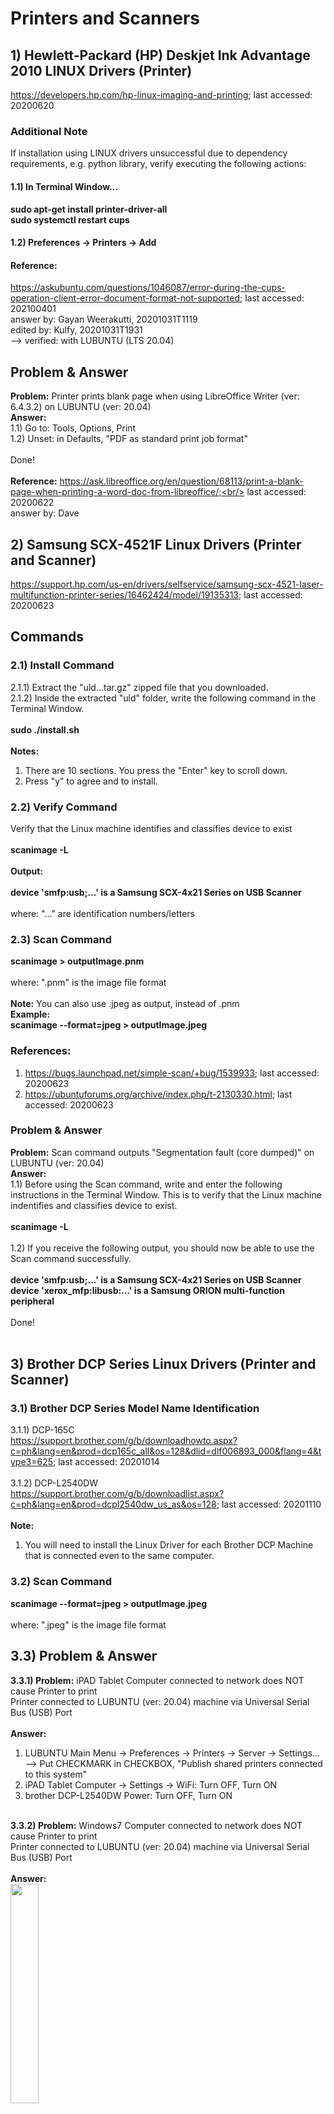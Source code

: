 # Printers and Scanners
## 1) Hewlett-Packard (HP) Deskjet Ink Advantage 2010 LINUX Drivers (Printer)
https://developers.hp.com/hp-linux-imaging-and-printing; last accessed: 20200620

### Additional Note
If installation using LINUX drivers unsuccessful due to dependency requirements, e.g. python library, verify executing the following actions:<br/>
#### 1.1) In Terminal Window... <br/>
<b>sudo apt-get install printer-driver-all</b><br/>
<b>sudo systemctl restart cups</b>

#### 1.2) Preferences -> Printers -> Add<br/>

#### Reference:
https://askubuntu.com/questions/1046087/error-during-the-cups-operation-client-error-document-format-not-supported;
last accessed: 202100401<br/>
answer by: Gayan Weerakutti, 20201031T1119<br/>
edited by: Kulfy, 20201031T1931<br/>
--> verified: with LUBUNTU (LTS 20.04)<br/>

## Problem & Answer
<b>Problem:</b> Printer prints blank page when using LibreOffice Writer (ver: 6.4.3.2) on LUBUNTU (ver: 20.04)<br/>
<b>Answer:</b><br/>
1.1) Go to: Tools, Options, Print<br/>
1.2) Unset: in Defaults, "PDF as standard print job format"<br/>
<br/>
Done!<br/>
<br/>
<b>Reference:</b> https://ask.libreoffice.org/en/question/68113/print-a-blank-page-when-printing-a-word-doc-from-libreoffice/;<br/>
last accessed: 20200622<br/>
answer by: Dave

## 2) Samsung SCX-4521F Linux Drivers (Printer and Scanner)
https://support.hp.com/us-en/drivers/selfservice/samsung-scx-4521-laser-multifunction-printer-series/16462424/model/19135313; last accessed: 20200623

## Commands
### 2.1) Install Command<br/>
2.1.1) Extract the "uld...tar.gz" zipped file that you downloaded.<br/>
2.1.2) Inside the extracted "uld" folder, write the following command in the Terminal Window.<br/>
<br/>
<b>sudo ./install.sh</b><br/>
<br/>
<b>Notes:</b><br/>
1) There are 10 sections. You press the "Enter" key to scroll down.<br/>
2) Press "y" to agree and to install.<br/>
### 2.2) Verify Command
Verify that the Linux machine identifies and classifies device to exist<br/>
<br/>
<b>scanimage -L</b>
<br/>
<br/>
<b>Output:</b><br/>
<br/>
<b>device 'smfp:usb;...' is a Samsung SCX-4x21 Series on USB Scanner</b><br/>
<br/>
where: "..." are identification numbers/letters<br/>

### 2.3) Scan Command<br/>
<b>scanimage > outputImage.pnm</b><br/>
<br/>
where: ".pnm" is the image file format<br/>
<br/>
<b>Note:</b> You can also use .jpeg as output, instead of .pnm<br/>
<b>Example:</b><br/>
<b>scanimage --format=jpeg > outputImage.jpeg</b>

### References:
1) https://bugs.launchpad.net/simple-scan/+bug/1539933; last accessed: 20200623<br/>
2) https://ubuntuforums.org/archive/index.php/t-2130330.html; last accessed: 20200623

### Problem & Answer
<b>Problem:</b> Scan command outputs "Segmentation fault (core dumped)" on LUBUNTU (ver: 20.04)<br/>
<b>Answer:</b><br/>
1.1) Before using the Scan command, write and enter the following instructions in the Terminal Window. This is to verify that the Linux machine indentifies and classifies device to exist.<br/>
<br/>
<b>scanimage -L</b>
<br/>
<br/>
1.2) If you receive the following output, you should now be able to use the Scan command successfully.<br/>
<br/>
<b>device 'smfp:usb;...' is a Samsung SCX-4x21 Series on USB Scanner</b><br/>
<b>device 'xerox_mfp:libusb:...' is a Samsung ORION multi-function peripheral</b><br/>
<br/>
Done!<br/>
<br/>

## 3) Brother DCP Series Linux Drivers (Printer and Scanner)
### 3.1) Brother DCP Series Model Name Identification
3.1.1) DCP-165C<br/>
https://support.brother.com/g/b/downloadhowto.aspx?c=ph&lang=en&prod=dcp165c_all&os=128&dlid=dlf006893_000&flang=4&type3=625; last accessed: 20201014<br/>
<br/>
3.1.2) DCP-L2540DW<br/>
https://support.brother.com/g/b/downloadlist.aspx?c=ph&lang=en&prod=dcpl2540dw_us_as&os=128; last accessed: 20201110<br/>
<br/>
<b>Note:</b><br/>
1) You will need to install the Linux Driver for each Brother DCP Machine that is connected even to the same computer.

### 3.2) Scan Command<br/>
<b>scanimage --format=jpeg > outputImage.jpeg</b><br/>
<br/>
where: ".jpeg" is the image file format

## 3.3) Problem & Answer
<b>3.3.1) Problem:</b> iPAD Tablet Computer connected to network does NOT cause Printer to print<br/>
Printer connected to LUBUNTU (ver: 20.04) machine via Universal Serial Bus (USB) Port<br/>
<br/>
<b>Answer:</b><br/>
1) LUBUNTU Main Menu -> Preferences -> Printers -> Server -> Settings...<br/>
--> Put CHECKMARK in CHECKBOX, "Publish shared printers connected to this system"<br/>
2) iPAD Tablet Computer -> Settings -> WiFi: Turn OFF, Turn ON<br/>
3) brother DCP-L2540DW Power: Turn OFF, Turn ON<br/>
<br/>
<b>3.3.2) Problem:</b> Windows7 Computer connected to network does NOT cause Printer to print<br/>
Printer connected to LUBUNTU (ver: 20.04) machine via Universal Serial Bus (USB) Port<br/>
<br/>
<b>Answer:</b><br/>
<img src="https://github.com/usbong/KMS/blob/master/Notes/res/noteSambaPrintServerWindows7PCToLUBUNTU20Dot04LTSPCSharedNetworkV20220309T1102.jpg" width="30%"><br/>
1) Enter the following COMMAND in LUBUNTU's Terminal Window:<br/>
<b>sudo apt install samba</b><br/>
<br/>
--> If installation FAILS due to dependencies, enter:<br/> 
<b>sudo apt-get install aptitude</b><br/>
<b>sudo aptitude install samba</b><br/>
<br/>
2) edit <b>/etc/samba/smb.conf</b><br/>
<br/>
--> In the [printers] section, CHANGE the following to "yes":<br/>
<b>browsable = yes</b><br/>
<b>guest ok = yes</b><br/>
<br/>
3) Enter the following COMMANDs in LUBUNTU's Terminal Window:<br/>
<b>sudo systemctl restart smbd.service</b><br/>
<b>sudo systemctl restart nmbd.service</b><br/>

### References
3.3.1.R.1) https://ubuntu.com/server/docs/samba-print-server; last accessed: 20220309<br/>
3.3.1.R.2) https://support.brother.com/g/b/downloadtop.aspx?c=ph&lang=en&prod=dcpl2540dw_us_as; last accessed: 20220309<br/>

<b>3.3.2) Problem:</b> Windows 7 machine cannot add shared network Printer by Linux Ubuntu machine (LUBUNTU 20.04)<br/>
<br/>
<b>Answer:</b><br/>
1) In Windows 7 machine's web browser, enter "<b>http://192.168.1.110:631/printers</b>" as web address
2) Identify the shared networked printer's address;<br/> 
Example: "<b>http://192.168.1.110:631/printers/DCP-L2540DW-series</b>"
3) Add printer device; Enter the printer's address

TO-DO: -update: this

### References

3.3.2.R.1) https://askubuntu.com/questions/641/how-do-i-set-up-printer-sharing-with-a-windows-7-machine-in-ubuntu; last accessed: 20230422

